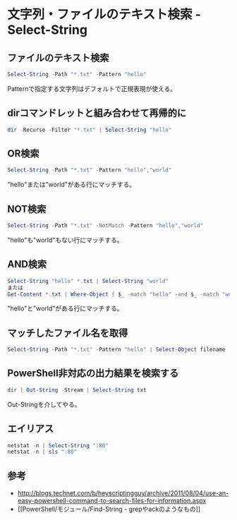 ﻿# 文字列・ファイルのテキスト検索 - Select-String

## ファイルのテキスト検索

```powershell
Select-String -Path "*.txt" -Pattern "hello"
```

Patternで指定する文字列はデフォルトで正規表現が使える。

## dirコマンドレットと組み合わせて再帰的に

```powershell
dir -Recurse -Filter "*.txt" | Select-String "hello"
```

## OR検索

```powershell
Select-String -Path "*.txt" -Pattern "hello","world"
```

"hello"または"world"がある行にマッチする。

## NOT検索

```powershell
Select-String -Path "*.txt" -NotMatch -Pattern "hello","world"
```

"hello"も"world"もない行にマッチする。

## AND検索

```powershell
Select-String "hello" *.txt | Select-String "world"
または
Get-Content *.txt | Where-Object { $_ -match "hello" -and $_ -match "world" }
```

"hello"と"world"がある行にマッチする。

## マッチしたファイル名を取得

```powershell
Select-String -Path "*.txt" -Pattern "hello" | Select-Object filename | Get-Unique -AsString
```

## PowerShell非対応の出力結果を検索する

```powershell
dir | Out-String -Stream | Select-String txt
```

Out-Stringを介してやる。

## エイリアス

```powershell
netstat -n | Select-String ":80"
netstat -n | sls ":80"
```

## 参考

- http://blogs.technet.com/b/heyscriptingguy/archive/2011/08/04/use-an-easy-powershell-command-to-search-files-for-information.aspx
- [[PowerShell/モジュール/Find-String - grepやackのようなもの]]
